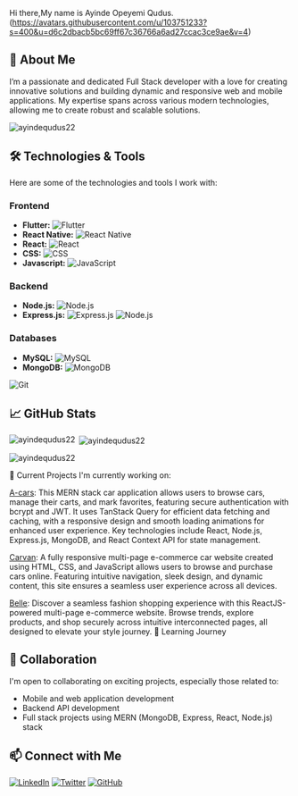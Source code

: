 Hi there,My name is Ayinde Opeyemi Qudus.
(https://avatars.githubusercontent.com/u/103751233?s=400&u=d6c2dbacb5bc69ff67c36766a6ad27ccac3ce9ae&v=4)

## 🚀 About Me

I’m a passionate and dedicated Full Stack developer with a love for creating innovative solutions and building dynamic and responsive web and mobile applications. My expertise spans across various modern technologies, allowing me to create robust and scalable solutions.
<p align="left"> <img src="https://komarev.com/ghpvc/?username=ayindequdus22&label=Profile%20views&color=0e75b6&style=flat" alt="ayindequdus22" /> </p>

## 🛠️ Technologies & Tools

Here are some of the technologies and tools I work with:
### Frontend
- **Flutter:** ![Flutter](https://img.shields.io/badge/-Flutter-333333?style=flat&logo=flutter)
- **React Native:** ![React Native](https://img.shields.io/badge/-React%20Native-333333?style=flat&logo=react)
- **React:** ![React](https://img.shields.io/badge/-React-333333?style=flat&logo=react)
- **CSS:** ![CSS](https://img.shields.io/badge/-CSS-333333?style=flat&logo=css3)
 - **Javascript:** ![JavaScript](https://img.shields.io/badge/-JavaScript-333333?style=flat&logo=javascript)

### Backend
- **Node.js:** ![Node.js](https://img.shields.io/badge/-Node.js-333333?style=flat&logo=node.js)
- **Express.js:** ![Express.js](https://img.shields.io/badge/-Express.js-333333?style=flat&logo=express)
![Node.js](https://img.shields.io/badge/-Node.js-333333?style=flat&logo=node.js)
### Databases
- **MySQL:** ![MySQL](https://img.shields.io/badge/-MySQL-333333?style=flat&logo=mysql)
- **MongoDB:** ![MongoDB](https://img.shields.io/badge/-MongoDB-333333?style=flat&logo=mongodb)


![Git](https://img.shields.io/badge/-Git-333333?style=flat&logo=git)

## 📈 GitHub Stats
<p><img align="left" src="https://github-readme-stats.vercel.app/api/top-langs?username=ayindequdus22&show_icons=true&locale=en&layout=compact" alt="ayindequdus22" /></p>

<p>&nbsp;<img align="center" src="https://github-readme-stats.vercel.app/api?username=ayindequdus22&show_icons=true&locale=en" alt="ayindequdus22" /></p>

<p><img align="center" src="https://github-readme-streak-stats.herokuapp.com/?user=ayindequdus22&" alt="ayindequdus22" /></p>

🔭 Current Projects
I'm currently working on:

[A-cars](https://car-website-roan-five.vercel.app/): This MERN stack car application allows users to browse cars, manage their carts, and mark favorites, featuring secure authentication with bcrypt and JWT. It uses TanStack Query for efficient data fetching and caching, with a responsive design and smooth loading animations for enhanced user experience. Key technologies include React, Node.js, Express.js, MongoDB, and React Context API for state management.

[Carvan](https://anteqs-carvan.netlify.app/): 
A fully responsive multi-page e-commerce car website created using HTML, CSS, and JavaScript allows users to browse and purchase cars online. Featuring intuitive navigation, sleek design, and dynamic content, this site ensures a seamless user experience across all devices.

[Belle](https://anteqs-e-store.netlify.app/): 
Discover a seamless fashion shopping experience with this ReactJS-powered multi-page e-commerce website. Browse trends, explore products, and shop securely across intuitive interconnected pages, all designed to elevate your style journey.
🌱 Learning Journey


## 🤝 Collaboration

I'm open to collaborating on exciting projects, especially those related to:
- Mobile and web application development
- Backend API development
- Full stack projects using MERN (MongoDB, Express, React, Node.js) stack
## 📫 Connect with Me

[![LinkedIn](https://img.shields.io/badge/-LinkedIn-0077B5?style=flat&logo=linkedin)](https://www.linkedin.com/in/yourprofile/opeyemi-ayinde-08540823b/)
[![Twitter](https://img.shields.io/badge/-Twitter-1DA1F2?style=flat&logo=twitter&logoColor=white)](https://twitter.com/Anteqs22)
[![GitHub](https://img.shields.io/badge/-GitHub-333333?style=flat&logo=github)](https://github.com/ayindequdus22)
